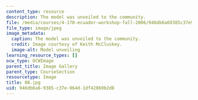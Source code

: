 ```yaml
---
content_type: resource
description: The model was unveiled to the community.
file: /media/courses/4-170-ecuador-workshop-fall-2006/946db6a69385c37e964d1df42869b2d8_08.jpg
file_type: image/jpeg
image_metadata:
  caption: The model was unveiled to the community.
  credit: Image courtesy of Keith McCluskey.
  image-alt: Model unveiling
learning_resource_types: []
ocw_type: OCWImage
parent_title: Image Gallery
parent_type: CourseSection
resourcetype: Image
title: 08.jpg
uid: 946db6a6-9385-c37e-964d-1df42869b2d8
---
```

